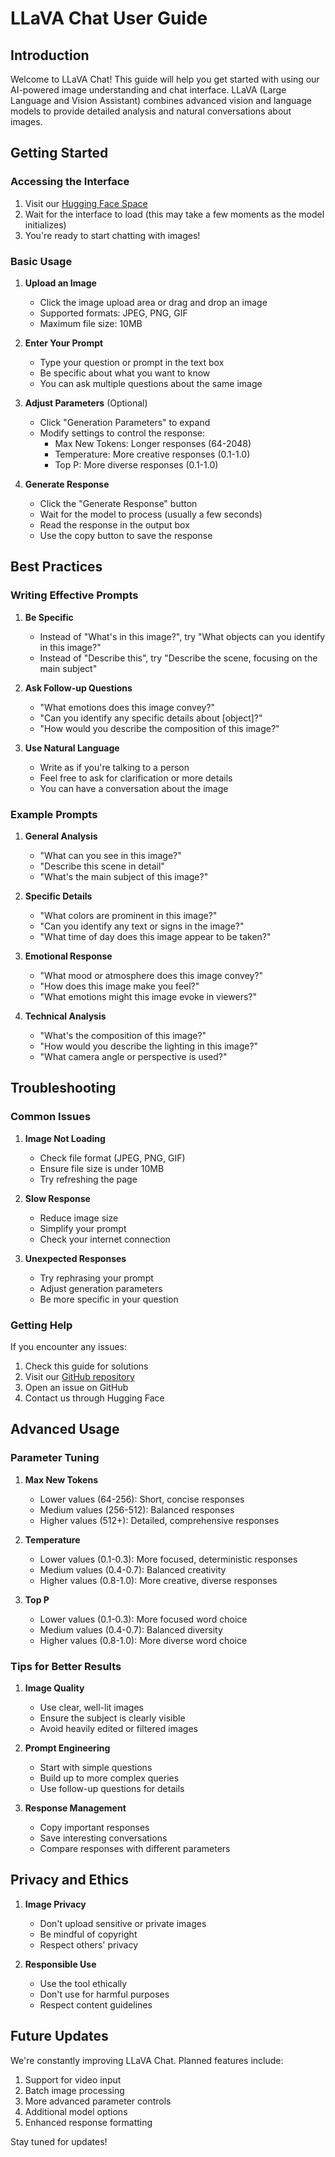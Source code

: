 # LLaVA Chat User Guide

## Introduction

Welcome to LLaVA Chat! This guide will help you get started with using our AI-powered image understanding and chat interface. LLaVA (Large Language and Vision Assistant) combines advanced vision and language models to provide detailed analysis and natural conversations about images.

## Getting Started

### Accessing the Interface

1. Visit our [Hugging Face Space](https://huggingface.co/spaces/Prashant26am/llava-chat)
2. Wait for the interface to load (this may take a few moments as the model initializes)
3. You're ready to start chatting with images!

### Basic Usage

1. **Upload an Image**
   - Click the image upload area or drag and drop an image
   - Supported formats: JPEG, PNG, GIF
   - Maximum file size: 10MB

2. **Enter Your Prompt**
   - Type your question or prompt in the text box
   - Be specific about what you want to know
   - You can ask multiple questions about the same image

3. **Adjust Parameters** (Optional)
   - Click "Generation Parameters" to expand
   - Modify settings to control the response:
     - Max New Tokens: Longer responses (64-2048)
     - Temperature: More creative responses (0.1-1.0)
     - Top P: More diverse responses (0.1-1.0)

4. **Generate Response**
   - Click the "Generate Response" button
   - Wait for the model to process (usually a few seconds)
   - Read the response in the output box
   - Use the copy button to save the response

## Best Practices

### Writing Effective Prompts

1. **Be Specific**
   - Instead of "What's in this image?", try "What objects can you identify in this image?"
   - Instead of "Describe this", try "Describe the scene, focusing on the main subject"

2. **Ask Follow-up Questions**
   - "What emotions does this image convey?"
   - "Can you identify any specific details about [object]?"
   - "How would you describe the composition of this image?"

3. **Use Natural Language**
   - Write as if you're talking to a person
   - Feel free to ask for clarification or more details
   - You can have a conversation about the image

### Example Prompts

1. **General Analysis**
   - "What can you see in this image?"
   - "Describe this scene in detail"
   - "What's the main subject of this image?"

2. **Specific Details**
   - "What colors are prominent in this image?"
   - "Can you identify any text or signs in the image?"
   - "What time of day does this image appear to be taken?"

3. **Emotional Response**
   - "What mood or atmosphere does this image convey?"
   - "How does this image make you feel?"
   - "What emotions might this image evoke in viewers?"

4. **Technical Analysis**
   - "What's the composition of this image?"
   - "How would you describe the lighting in this image?"
   - "What camera angle or perspective is used?"

## Troubleshooting

### Common Issues

1. **Image Not Loading**
   - Check file format (JPEG, PNG, GIF)
   - Ensure file size is under 10MB
   - Try refreshing the page

2. **Slow Response**
   - Reduce image size
   - Simplify your prompt
   - Check your internet connection

3. **Unexpected Responses**
   - Try rephrasing your prompt
   - Adjust generation parameters
   - Be more specific in your question

### Getting Help

If you encounter any issues:
1. Check this guide for solutions
2. Visit our [GitHub repository](https://github.com/Prashant-ambati/llava-implementation)
3. Open an issue on GitHub
4. Contact us through Hugging Face

## Advanced Usage

### Parameter Tuning

1. **Max New Tokens**
   - Lower values (64-256): Short, concise responses
   - Medium values (256-512): Balanced responses
   - Higher values (512+): Detailed, comprehensive responses

2. **Temperature**
   - Lower values (0.1-0.3): More focused, deterministic responses
   - Medium values (0.4-0.7): Balanced creativity
   - Higher values (0.8-1.0): More creative, diverse responses

3. **Top P**
   - Lower values (0.1-0.3): More focused word choice
   - Medium values (0.4-0.7): Balanced diversity
   - Higher values (0.8-1.0): More diverse word choice

### Tips for Better Results

1. **Image Quality**
   - Use clear, well-lit images
   - Ensure the subject is clearly visible
   - Avoid heavily edited or filtered images

2. **Prompt Engineering**
   - Start with simple questions
   - Build up to more complex queries
   - Use follow-up questions for details

3. **Response Management**
   - Copy important responses
   - Save interesting conversations
   - Compare responses with different parameters

## Privacy and Ethics

1. **Image Privacy**
   - Don't upload sensitive or private images
   - Be mindful of copyright
   - Respect others' privacy

2. **Responsible Use**
   - Use the tool ethically
   - Don't use for harmful purposes
   - Respect content guidelines

## Future Updates

We're constantly improving LLaVA Chat. Planned features include:
1. Support for video input
2. Batch image processing
3. More advanced parameter controls
4. Additional model options
5. Enhanced response formatting

Stay tuned for updates! 